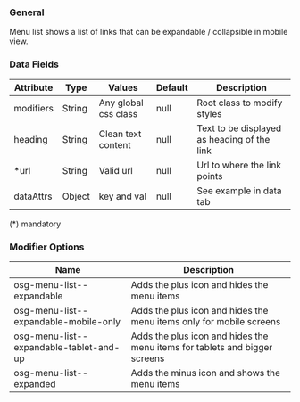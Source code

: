 ### General

Menu list shows a list of links that can be expandable / collapsible in mobile view.

### Data Fields

| Attribute | Type   | Values               | Default | Description                                 |
| --------- | ------ | -------------------- | ------- | ------------------------------------------- |
| modifiers | String | Any global css class | null    | Root class to modify styles                 |
| heading   | String | Clean text content   | null    | Text to be displayed as heading of the link |
| \*url     | String | Valid url            | null    | Url to where the link points                |
| dataAttrs | Object | key and val          | null    | See example in data tab                     |

(\*) mandatory

### Modifier Options

| Name                                    | Description                                                                |
| --------------------------------------- | -------------------------------------------------------------------------- |
| osg-menu-list--expandable               | Adds the plus icon and hides the menu items                                |
| osg-menu-list--expandable-mobile-only   | Adds the plus icon and hides the menu items only for mobile screens        |
| osg-menu-list--expandable-tablet-and-up | Adds the plus icon and hides the menu items for tablets and bigger screens |
| osg-menu-list--expanded                 | Adds the minus icon and shows the menu items                               |
